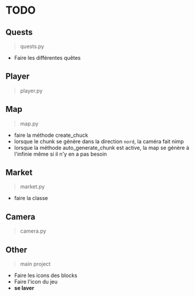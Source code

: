 # TODO

## Quests

> quests.py

* Faire les différentes quêtes

## Player

> player.py

## Map

> map.py

* faire la méthode create_chuck
* lorsque le chunk se génère dans la direction `nord`, la caméra fait nimp
* lorsque la méthode auto_generate_chunk est active, la map se génère à l'infinie même si il n'y en a pas besoin

## Market

> market.py

* faire la classe

## Camera

> camera.py

## Other

> main project

* Faire les icons des blocks
* Faire l'icon du jeu
* **se laver**
